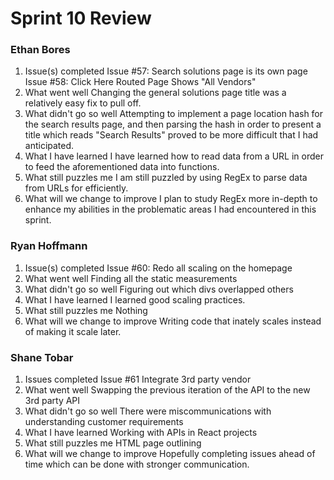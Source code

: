 # Sprint 10 Review
### Ethan Bores
1. Issue(s) completed
Issue #57: Search solutions page is its own page
Issue #58: Click Here Routed Page Shows "All Vendors"
2. What went well
Changing the general solutions page title was a relatively easy fix to pull off.
3. What didn't go so well
Attempting to implement a page location hash for the search results page, and then parsing the hash in order to present a title which reads "Search Results" proved to be more difficult that I had anticipated.
4. What I have learned
I have learned how to read data from a URL in order to feed the aforementioned data into functions.
5. What still puzzles me
I am still puzzled by using RegEx to parse data from URLs for efficiently.
6. What will we change to improve
I plan to study RegEx more in-depth to enhance my abilities in the problematic areas I had encountered in this sprint.

### Ryan Hoffmann
1. Issue(s) completed
Issue #60: Redo all scaling on the homepage
2. What went well
Finding all the static measurements
3. What didn't go so well
Figuring out which divs overlapped others
4. What I have learned
I learned good scaling practices.
5. What still puzzles me
Nothing
6. What will we change to improve
Writing code that inately scales instead of making it scale later.

### Shane Tobar
1. Issues completed
Issue #61 Integrate 3rd party vendor
2. What went well
Swapping the previous iteration of the API to the new 3rd party API
3. What didn't go so well
There were miscommunications with understanding customer requirements
4. What I have learned
Working with APIs in React projects
5. What still puzzles me
HTML page outlining
6. What will we change to improve
Hopefully completing issues ahead of time which can be done with stronger communication.
